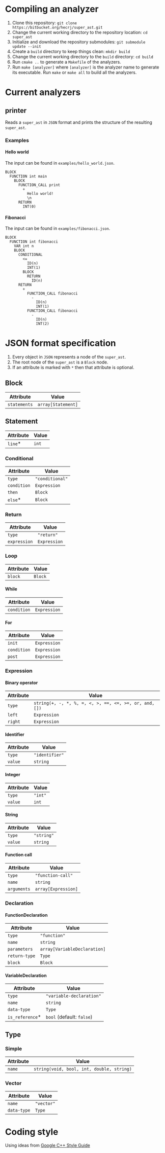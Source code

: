# Compiling an analyzer
  1. Clone this repository: `git clone https://bitbucket.org/hecrj/super_ast.git`
  2. Change the current working directory to the repository location: `cd super_ast`
  3. Initialize and download the repository submodules: `git submodule update --init`
  4. Create a `build` directory to keep things clean: `mkdir build`
  5. Change the current working directory to the `build` directory: `cd build`
  6. Run `cmake ..` to generate a `Makefile` of the analyzers.
  7. Run `make [analyzer]` where `[analyzer]` is the analyzer name to generate its executable.
     Run `make` or `make all` to build all the analyzers.

# Current analyzers
## printer
Reads a `super_ast` in `JSON` format and prints the structure of the resulting `super_ast`.

### Examples
#### Hello world
The input can be found in `examples/hello_world.json`.

```
BLOCK
  FUNCTION int main
    BLOCK
      FUNCTION_CALL print
        +
          Hello world!
          \n
      RETURN
        INT(0)
```

#### Fibonacci
The input can be found in `examples/fibonacci.json`.

```
BLOCK
  FUNCTION int fibonacci
    VAR int n
    BLOCK
      CONDITIONAL
        <=
          ID(n)
          INT(1)
        BLOCK
          RETURN
            ID(n)
      RETURN
        +
          FUNCTION_CALL fibonacci
            -
              ID(n)
              INT(1)
          FUNCTION_CALL fibonacci
            -
              ID(n)
              INT(2)
```

# JSON format specification
  1. Every object in `JSON` represents a node of the `super_ast`.
  2. The root node of the `super_ast` is a `Block` node.
  3. If an attribute is marked with `*` then that attribute is optional.

## Block
Attribute    | Value
-------------|-------------
`statements` | `array[Statement]`

## Statement
Attribute    | Value
-------------|-------------
`line`*      | `int`

### Conditional
Attribute    | Value
-------------|-------------
`type`       | `"conditional"`
`condition`  | `Expression`
`then`       | `Block`
`else`*      | `Block`

### Return
Attribute    | Value
-------------|-------------
`type`       | `"return"`
`expression` | `Expression`

### Loop
Attribute    | Value
-------------|-------------
`block`      | `Block`

#### While
Attribute    | Value
-------------|-------------
`condition`  | `Expression`

#### For
Attribute    | Value
-------------|-------------
`init`       | `Expression`
`condition`  | `Expression`
`post`       | `Expression`

### Expression
#### Binary operator
Attribute    | Value
-------------|-------------
`type`       | `string(+, -, *, %, =, <, >, ==, <=, >=, or, and, [])`
`left`       | `Expression`
`right`      | `Expression`

#### Identifier
Attribute    | Value
-------------|-------------
`type`       | `"identifier"`
`value`      | `string`

#### Integer
Attribute    | Value
-------------|-------------
`type`       | `"int"`
`value`      | `int`

#### String
Attribute    | Value
-------------|-------------
`type`       | `"string"`
`value`      | `string`

#### Function call
Attribute    | Value
-------------|-------------
`type`       | `"function-call"`
`name`       | `string`
`arguments`  | `array[Expression]`

### Declaration
#### FunctionDeclaration
Attribute     | Value
--------------|-------------
`type`        | `"function"`
`name`        | `string`
`parameters`  | `array[VariableDeclaration]`
`return-type` | `Type`
`block`       | `Block`

#### VariableDeclaration
Attribute      | Value
---------------|-------------
`type`         | `"variable-declaration"`
`name`         | `string`
`data-type`    | `Type`
`is_reference`*| `bool` (default: `false`) 

## Type
### Simple
Attribute    | Value
-------------|-------------
`name`       | `string(void, bool, int, double, string)`

### Vector
Attribute    | Value
-------------|-------------
`name`       | `"vector"`
`data-type`  | `Type`

# Coding style
Using ideas from [Google C++ Style Guide](http://google-styleguide.googlecode.com/svn/trunk/cppguide.html)
